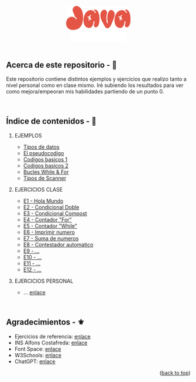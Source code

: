 <!-- LOGO PRESENTATION -->
<section id= "top">
<div align="center">
  <img src="java.png" alt="Logo">
</div>
<div align="center">
   <a href="https://github.com/Sailok25">
    <img src="by.png" alt="bysailok" width=150>
    </a>
</div>
</br>

## Acerca de este repositorio - 👀
<p>Este repositorio contiene distintos ejemplos y ejercicios que realizo tanto a nivel personal como en clase mismo. Iré subiendo los resultados para ver como mejora/empeoran mis habilidades partiendo de un punto 0.</p>

</br>

## Índice de contenidos - 📑
1. EJEMPLOS
    * [Tipos de datos](https://github.com/Sailok25/JAVA/blob/main/Ejemplo1.txt)
    * [El pseudocodigo](https://github.com/Sailok25/JAVA/blob/main/Ejemplo2.txt)
    * [Codigos basicos 1](https://github.com/Sailok25/JAVA/blob/main/Ejemplo3.txt)
    * [Codigos basicos 2](https://github.com/Sailok25/JAVA/blob/main/Ejemplo4.txt)
    * [Bucles While & For](https://github.com/Sailok25/JAVA/blob/main/Ejemplo5.txt)
    * [Tipos de Scanner](https://github.com/Sailok25/JAVA/blob/main/Ejemplo6.txt)
      
2. EJERCICIOS CLASE
    * [E1 - Hola Mundo](https://github.com/Sailok25/JAVA/blob/main/eje1.java)
    * [E2 - Condicional Doble](https://github.com/Sailok25/JAVA/blob/main/eje2.java)
    * [E3 - Condicional Compost](https://github.com/Sailok25/JAVA/blob/main/eje3.java)
    * [E4 - Contador "For"](https://github.com/Sailok25/JAVA/blob/main/eje4.java)
    * [E5 - Contador "While"](https://github.com/Sailok25/JAVA/blob/main/eje5.java)
    * [E6 - Imprimir numero](https://github.com/Sailok25/JAVA/blob/main/eje6.java)
    * [E7 - Suma de numeros](https://github.com/Sailok25/JAVA/blob/main/eje7.java)
    * [E8 - Contestador automatico](https://github.com/Sailok25/JAVA/blob/main/eje8.java)
    * [E9 - ...](https://github.com/Sailok25/JAVA/blob/main/eje9.java)
    * [E10 - ...](https://github.com/Sailok25/JAVA/blob/main/eje10.java)
    * [E11 - ...](https://github.com/Sailok25/JAVA/blob/main/eje11.java)
    * [E12 - ...](https://github.com/Sailok25/JAVA/blob/main/eje12.java)
  
3. EJERCICIOS PERSONAL
    * ... [enlace](https://github.com/Sailok25/JAVA/blob/main/Ejercicio1.java)
</br>

## Agradecimientos - ⚜️
* Ejercicios de referencia: [enlace](http://desarrolloweb.dlsi.ua.es/libros/html-css/ejercicios)
* INS Alfons Costafreda: [enlace](https://www.insalfonscostafreda.cat/)
* Font Space: [enlace](https://www.fontspace.com/)
* W3Schools: [enlace](https://www.w3schools.com/)
* ChatGPT: [enlace](https://chat.openai.com)

<p align="right">(<a href="#top">back to top</a>)</p>
